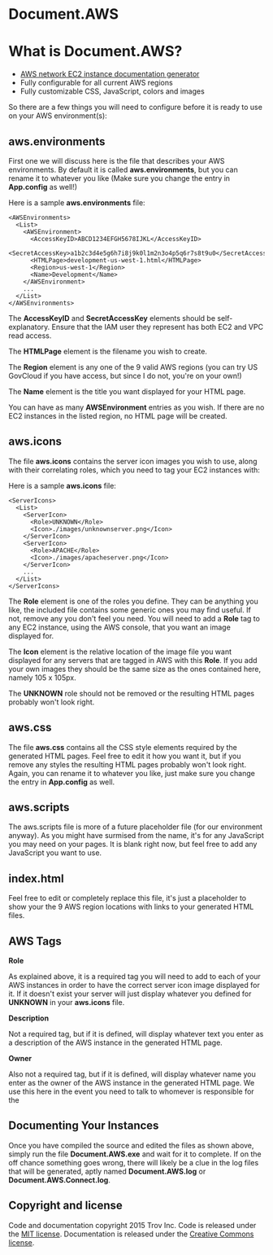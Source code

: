 # Document.AWS

# What is Document.AWS?
- [AWS network EC2 instance documentation generator](http://trov-dev.ghost.io/documenting-jello-how-we-automated-our-infrastructure-documentation "The Cache - Trov Engineering Blog")
- Fully configurable for all current AWS regions
- Fully customizable CSS, JavaScript, colors and images

So there are a few things you will need to configure before it is ready to use on your AWS environment(s):

## aws.environments ##
First one we will discuss here is the file that describes your AWS environments. By default it is called **aws.environments**, but you can rename it to whatever you like (Make sure you change the entry in **App.config** as well!)

Here is a sample **aws.environments** file:

    <AWSEnvironments>
      <List>
        <AWSEnvironment>
          <AccessKeyID>ABCD1234EFGH5678IJKL</AccessKeyID>
          <SecretAccessKey>a1b2c3d4e5g6h7i8j9k0l1m2n3o4p5q6r7s8t9u0</SecretAccessKey>
          <HTMLPage>development-us-west-1.html</HTMLPage>
          <Region>us-west-1</Region>
          <Name>Development</Name>
        </AWSEnvironment>
        ...
      </List>
    </AWSEnvironments>

The **AccessKeyID** and **SecretAccessKey** elements should be self-explanatory. Ensure that the IAM user they represent has both EC2 and VPC read access.

The **HTMLPage** element is the filename you wish to create.

The **Region** element is any one of the 9 valid AWS regions (you can try US GovCloud if you have access, but since I do not, you're on your own!)

The **Name** element is the title you want displayed for your HTML page.

You can have as many **AWSEnvironment** entries as you wish. If there are no EC2 instances in the listed region, no HTML page will be created.

## aws.icons ##
The file **aws.icons** contains the server icon images you wish to use, along with their correlating roles, which you need to tag your EC2 instances with:

Here is a sample **aws.icons** file:

    <ServerIcons>
      <List>
        <ServerIcon>
          <Role>UNKNOWN</Role>
          <Icon>./images/unknownserver.png</Icon>
        </ServerIcon>
        <ServerIcon>
          <Role>APACHE</Role>
          <Icon>./images/apacheserver.png</Icon>
        </ServerIcon>
        ...
      </List>
    </ServerIcons>

The **Role** element is one of the roles you define. They can be anything you like, the included file contains some generic ones you may find useful. If not, remove any you don't feel you need. You will need to add a **Role** tag to any EC2 instance, using the AWS console, that you want an image displayed for.

The **Icon** element is the relative location of the image file you want displayed for any servers that are tagged in AWS with this **Role**. If you add your own images they should be the same size as the ones contained here, namely 105 x 105px.

The **UNKNOWN** role should not be removed or the resulting HTML pages probably won't look right.

## aws.css ##
The file **aws.css** contains all the CSS style elements required by the generated HTML pages. Feel free to edit it how you want it, but if you remove any styles the resulting HTML pages probably won't look right. Again, you can rename it to whatever you like, just make sure you change the entry in **App.config** as well.

## aws.scripts ##
The aws.scripts file is more of a future placeholder file (for our environment anyway). As you might have surmised from the name, it's for any JavaScript you may need on your pages. It is blank right now, but feel free to add any JavaScript you want to use.

## index.html ##
Feel free to edit or completely replace this file, it's just a placeholder to show your the 9 AWS region locations with links to your generated HTML files.

## AWS Tags ##
**Role**

As explained above, it is a required tag you will need to add to each of your AWS instances in order to have the correct server icon image displayed for it. If it doesn't exist your server will just display whatever you defined for **UNKNOWN** in your **aws.icons** file.

**Description**

Not a required tag, but if it is defined, will display whatever text you enter as a description of the AWS instance in the generated HTML page.

**Owner**

Also not a required tag, but if it is defined, will display whatever name you enter as the owner of the AWS instance in the generated HTML page. We use this here in the event you need to talk to whomever is responsible for the 
 
## Documenting Your Instances ##
Once you have compiled the source and edited the files as shown above, simply run the file **Document.AWS.exe** and wait for it to complete. If on the off chance something goes wrong, there will likely be a clue in the log files that will be generated, aptly named **Document.AWS.log** or **Document.AWS.Connect.log**.

## Copyright and license ##

Code and documentation copyright 2015 Trov Inc. Code is released under the [MIT license](https://github.com/Trov/document.aws/blob/master/LICENSE "document.aws code license"). Documentation is released under the [Creative Commons license](https://github.com/Trov/document.aws/blob/master/LICENSE-DOCS "document.aws documentation license").